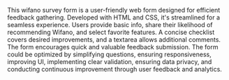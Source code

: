 This wifano survey form is a user-friendly web form designed for efficient feedback gathering. Developed with HTML and CSS, it's streamlined for a seamless experience. Users provide basic info, share their likelihood of recommending Wifano, and select favorite features. A concise checklist covers desired improvements, and a textarea allows additional comments. The form encourages quick and valuable feedback submission.
The form could be optimized  by simplifying questions, ensuring responsiveness, improving UI, implementing clear validation, ensuring data privacy, and conducting continuous improvement through user feedback and analytics.





